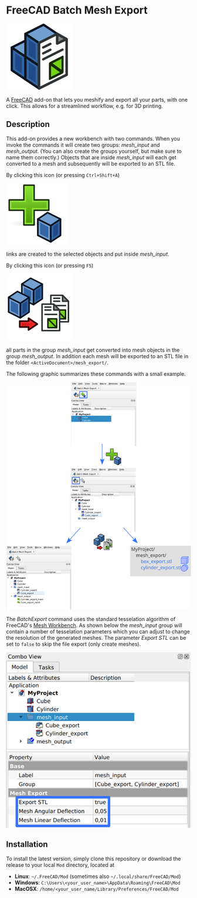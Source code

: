 # FreeCAD Batch Mesh Export
![Batch Mesh Export Logo](resources/icons/workbench.svg)

A [FreeCAD](https://github.com/FreeCAD) add-on that lets you meshify and export all your parts, with one click.
This allows for a streamlined workflow, e.g. for 3D printing.

## Description
This add-on provides a new workbench with two commands. 
When you invoke the commands it will create two groups: *mesh_input* and *mesh_output*. (You can also create the groups yourself, but make sure to name them correctly.) Objects that are inside *mesh_input* will each get converted to a mesh and subsequently will be exported to an STL file.


By clicking this icon (or pressing `Ctrl+Shift+A`)

![Batch Mesh Export icon](resources/icons/add_to_batch.svg)

links are created to the selected objects and put inside *mesh_input*.

By clicking this icon (or pressing `F5`)

![Batch Mesh Export icon](resources/icons/batch_mesh_export.svg)

all parts in the group *mesh_input* get converted into mesh objects in the group *mesh_output*.
In addition each mesh will be exported to an STL file in the folder `<ActiveDocument>/mesh_export/`.

The following graphic summarizes these commands with a small example.

![Batch Export Overview](doc/quick_guide.svg)

The *BatchExport* command uses the standard tesselation algorithm of FreeCAD's [Mesh Workbench](https://wiki.freecadweb.org/Mesh_Workbench).
As shown below the *mesh_input* group will contain a number of tesselation parameters which you can adjust to change the resolution of the generated meshes. The parameter *Export STL* can be set to `false` to skip the file export (only create meshes).

![Batch Export Parameters](doc/params.svg)

## Installation
To install the latest version, simply clone this repository or download the release to your local `Mod` directory, located at
* **Linux**: `~/.FreeCAD/Mod` (sometimes also `~/.local/share/FreeCAD/Mod`)
* **Windows**: `C:\Users\<your_user_name>\AppData\Roaming\FreeCAD\Mod`
* **MacOSX**: `/home/<your_user_name/Library/Preferences/FreeCAD/Mod`
